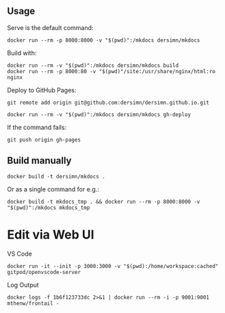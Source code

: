 ## Usage

Serve is the default command:

    docker run --rm -p 8000:8000 -v "$(pwd)":/mkdocs dersimn/mkdocs

Build with:

    docker run --rm -v "$(pwd)":/mkdocs dersimn/mkdocs build
    docker run --rm -p 8000:80 -v "$(pwd)"/site:/usr/share/nginx/html:ro nginx

Deploy to GitHub Pages:

    git remote add origin git@github.com:dersimn/dersimn.github.io.git

    docker run --rm -v "$(pwd)":/mkdocs dersimn/mkdocs gh-deploy

If the command fails:

    git push origin gh-pages


## Build manually

    docker build -t dersimn/mkdocs .

Or as a single command for e.g.:

    docker build -t mkdocs_tmp . && docker run --rm -p 8000:8000 -v "$(pwd)":/mkdocs mkdocs_tmp

# Edit via Web UI

VS Code

    docker run -it --init -p 3000:3000 -v "$(pwd):/home/workspace:cached" gitpod/openvscode-server

Log Output

    docker logs -f 1b6f123733dc 2>&1 | docker run --rm -i -p 9001:9001 mthenw/frontail -
